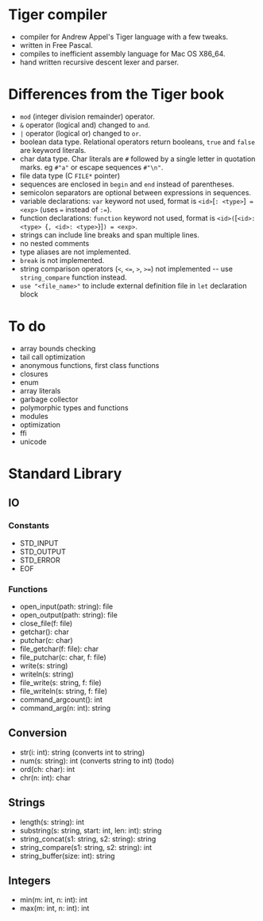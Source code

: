 # Tiger compiler

- compiler for Andrew Appel's Tiger language with a few tweaks.
- written in Free Pascal.
- compiles to inefficient assembly language for Mac OS X86_64.
- hand written recursive descent lexer and parser.

# Differences from the Tiger book

- `mod` (integer division remainder) operator.
- `&` operator (logical and) changed to `and`.
- `|` operator (logical or) changed to `or`.
- boolean data type. Relational operators return booleans, `true` and
  `false` are keyword literals.
- char data type. Char literals are `#` followed by a single letter in
  quotation marks. eg `#"a"` or escape sequences `#"\n"`.
- file data type (C `FILE*` pointer) 
- sequences are enclosed in `begin` and `end` instead of
  parentheses.
- semicolon separators are optional between expressions in sequences.
- variable declarations: `var` keyword not used, format is
  `<id>`[`: <type>`]` = <exp>` (uses `=` instead of `:=`).
- function declarations: `function` keyword not used, format is
  `<id>(`[`<id>: <type> `{`, <id>: <type>`}]`) = <exp>`.
- strings can include line breaks and span multiple lines.
- no nested comments
- type aliases are not implemented.
- `break` is not implemented.
- string comparison operators (`<`, `<=`, `>`, `>=`) not implemented --
  use `string_compare` function instead.
- `use "<file_name>"` to include external definition file in `let`
  declaration block

# To do

- array bounds checking
- tail call optimization
- anonymous functions, first class functions
- closures
- enum
- array literals
- garbage collector
- polymorphic types and functions
- modules
- optimization
- ffi
- unicode

# Standard Library

## IO

### Constants

- STD_INPUT
- STD_OUTPUT
- STD_ERROR
- EOF

### Functions

- open_input(path: string): file
- open_output(path: string): file
- close_file(f: file)
- getchar(): char
- putchar(c: char)
- file_getchar(f: file): char
- file_putchar(c: char, f: file)
- write(s: string)
- writeln(s: string)
- file_write(s: string, f: file)
- file_writeln(s: string, f: file)
- command_argcount(): int
- command_arg(n: int): string

## Conversion

- str(i: int): string           (converts int to string)
- num(s: string): int           (converts string to int) (todo)
- ord(ch: char): int
- chr(n: int): char

## Strings

- length(s: string): int
- substring(s: string, start: int, len: int): string
- string_concat(s1: string, s2: string): string
- string_compare(s1: string, s2: string): int
- string_buffer(size: int): string

## Integers

- min(m: int, n: int): int
- max(m: int, n: int): int
